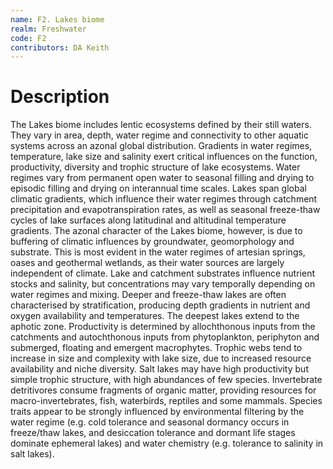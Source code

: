 ```yaml
---
name: F2. Lakes biome
realm: Freshwater
code: F2
contributors: DA Keith
---
```


# Description
The Lakes biome includes lentic ecosystems defined by their still waters. They vary in area, depth, water regime and connectivity to other aquatic systems across an azonal global distribution. Gradients in water regimes, temperature, lake size and salinity exert critical influences on the function, productivity, diversity and trophic structure of lake ecosystems. Water regimes vary from permanent open water to seasonal filling and drying to episodic filling and drying on interannual time scales. Lakes span global climatic gradients, which influence their water regimes through catchment precipitation and evapotranspiration rates, as well as seasonal freeze-thaw cycles of lake surfaces along latitudinal and altitudinal temperature gradients. The azonal character of the Lakes biome, however, is due to buffering of climatic influences by groundwater, geomorphology and substrate. This is most evident in the water regimes of artesian springs, oases and geothermal wetlands, as their water sources are largely independent of climate. Lake and catchment substrates influence nutrient stocks and salinity, but concentrations may vary temporally depending on water regimes and mixing. Deeper and freeze-thaw lakes are often characterised by stratification, producing depth gradients in nutrient and oxygen availability and temperatures. The deepest lakes extend to the aphotic zone. Productivity is determined by allochthonous inputs from the catchments and autochthonous inputs from phytoplankton, periphyton and submerged, floating and emergent macrophytes. Trophic webs tend to increase in size and complexity with lake size, due to increased resource availability and niche diversity. Salt lakes may have high productivity but simple trophic structure, with high abundances of few species. Invertebrate detritivores consume fragments of organic matter, providing resources for macro-invertebrates, fish, waterbirds, reptiles and some mammals. Species traits appear to be strongly influenced by environmental filtering by the water regime (e.g. cold tolerance and seasonal dormancy occurs in freeze/thaw lakes, and desiccation tolerance and dormant life stages dominate ephemeral lakes) and water chemistry (e.g. tolerance  to salinity in salt lakes).
